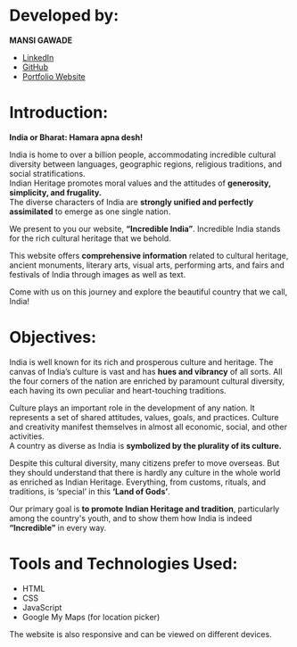 # Developed by:
**MANSI GAWADE**  
- [LinkedIn](https://www.linkedin.com/in/mansigawade8/)
- [GitHub](https://github.com/mansigawade8/)
- [Portfolio Website](https://mansigawade.netlify.app/)

# Introduction:

<b>India or Bharat: Hamara apna desh!</b>

India is home to over a billion people, accommodating incredible cultural diversity between languages, geographic regions, religious traditions, and social stratifications.  
Indian Heritage promotes moral values and the attitudes of <b>generosity, simplicity, and frugality.</b>  
The diverse characters of India are <b>strongly unified and perfectly assimilated</b> to emerge as one single nation.

We present to you our website, <b>“Incredible India”</b>. Incredible India stands for the rich cultural heritage that we behold.

This website offers <b>comprehensive information</b> related to cultural heritage, ancient monuments, literary arts, visual arts, performing arts, and fairs and festivals of India through images as well as text.

Come with us on this journey and explore the beautiful country that we call, India!

# Objectives:

India is well known for its rich and prosperous culture and heritage. The canvas of India’s culture is vast and has <b>hues and vibrancy</b> of all sorts. All the four corners of the nation are enriched by paramount cultural diversity, each having its own peculiar and heart-touching traditions.

Culture plays an important role in the development of any nation. It represents a set of shared attitudes, values, goals, and practices. Culture and creativity manifest themselves in almost all economic, social, and other activities.  
A country as diverse as India is <b>symbolized by the plurality of its culture.</b>

Despite this cultural diversity, many citizens prefer to move overseas. But they should understand that there is hardly any culture in the whole world as enriched as Indian Heritage. Everything, from customs, rituals, and traditions, is ‘special’ in this <b>‘Land of Gods’</b>.

Our primary goal is <b>to promote Indian Heritage and tradition</b>, particularly among the country's youth, and to show them how India is indeed <b>“Incredible”</b> in every way.

# Tools and Technologies Used:

- HTML
- CSS
- JavaScript
- Google My Maps (for location picker)

The website is also responsive and can be viewed on different devices.
